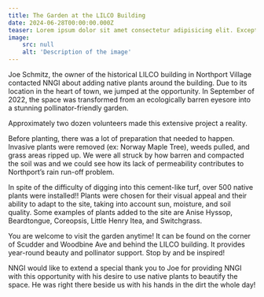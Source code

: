 ```yaml
---
title: The Garden at the LILCO Building
date: 2024-06-28T00:00:00.000Z
teaser: Lorem ipsum dolor sit amet consectetur adipisicing elit. Excepturi, fugit.
image:
    src: null
    alt: 'Description of the image'
---
```


Joe Schmitz, the owner of the historical LILCO building in Northport Village contacted NNGI about adding native plants around the building. Due to its location in the heart of town, we jumped at the opportunity. In September of 2022, the space was transformed from an ecologically barren eyesore into a stunning pollinator-friendly garden.

Approximately two dozen volunteers made this extensive project a reality.

Before planting, there was a lot of preparation that needed to happen. Invasive plants were removed (ex: Norway Maple Tree), weeds pulled, and grass areas ripped up. We were all struck by how barren and compacted the soil was and we could see how its lack of permeability contributes to Northport’s rain run-off problem.

In spite of the difficulty of digging into this cement-like turf, over 500 native plants were installed!! Plants were chosen for their visual appeal and their ability to adapt to the site, taking into account sun, moisture, and soil quality. Some examples of plants added to the site are Anise Hyssop, Beardtongue, Coreopsis, Little Henry Itea, and Switchgrass.

You are welcome to visit the garden anytime! It can be found on the corner of Scudder and Woodbine Ave and behind the LILCO building. It provides year-round beauty and pollinator support. Stop by and be inspired!

NNGI would like to extend a special thank you to Joe for providing NNGI with this opportunity with his desire to use native plants to beautify the space. He was right there beside us with his hands in the dirt the whole day!
